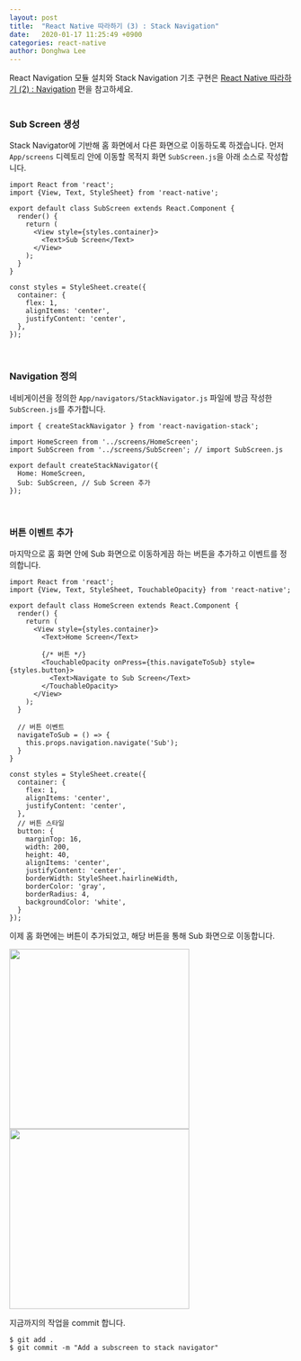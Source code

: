 ```yaml
---
layout: post
title:  "React Native 따라하기 (3) : Stack Navigation"
date:   2020-01-17 11:25:49 +0900
categories: react-native
author: Donghwa Lee
---
```

React Navigation 모듈 설치와 Stack Navigation 기초 구현은 [React Native 따라하기 (2) : Navigation](https://moralmk.github.io/react-native/2020/01/16/Get-started-with-React-Native-(2).html) 편을 참고하세요.
<br/>
<br/>

### Sub Screen 생성
Stack Navigator에 기반해 홈 화면에서 다른 화면으로 이동하도록 하겠습니다. 먼저 `App/screens` 디렉토리 안에 이동할 목적지 화면 `SubScreen.js`을 아래 소스로 작성합니다.

```react
import React from 'react';
import {View, Text, StyleSheet} from 'react-native';

export default class SubScreen extends React.Component {
  render() {
    return (
      <View style={styles.container}>
        <Text>Sub Screen</Text>
      </View>
    );
  }
}

const styles = StyleSheet.create({
  container: {
    flex: 1,
    alignItems: 'center',
    justifyContent: 'center',
  },
});
```
<br/>

### Navigation 정의
네비게이션을 정의한 `App/navigators/StackNavigator.js` 파일에 방금 작성한 `SubScreen.js`를 추가합니다.

```react
import { createStackNavigator } from 'react-navigation-stack';

import HomeScreen from '../screens/HomeScreen';
import SubScreen from '../screens/SubScreen'; // import SubScreen.js

export default createStackNavigator({
  Home: HomeScreen,
  Sub: SubScreen, // Sub Screen 추가
});
```
<br/>

### 버튼 이벤트 추가
마지막으로 홈 화면 안에 Sub 화면으로 이동하게끔 하는 버튼을 추가하고 이벤트를 정의합니다.

```react
import React from 'react';
import {View, Text, StyleSheet, TouchableOpacity} from 'react-native';

export default class HomeScreen extends React.Component {
  render() {
    return (
      <View style={styles.container}>
        <Text>Home Screen</Text>

        {/* 버튼 */}
        <TouchableOpacity onPress={this.navigateToSub} style={styles.button}>
          <Text>Navigate to Sub Screen</Text>
        </TouchableOpacity>
      </View>
    );
  }

  // 버튼 이벤트
  navigateToSub = () => {
    this.props.navigation.navigate('Sub');
  }
}

const styles = StyleSheet.create({
  container: {
    flex: 1,
    alignItems: 'center',
    justifyContent: 'center',
  },
  // 버튼 스타일
  button: {
    marginTop: 16,
    width: 200,
    height: 40,
    alignItems: 'center',
    justifyContent: 'center',
    borderWidth: StyleSheet.hairlineWidth,
    borderColor: 'gray',
    borderRadius: 4,
    backgroundColor: 'white',
  }
});
```

이제 홈 화면에는 버튼이 추가되었고, 해당 버튼을 통해 Sub 화면으로 이동합니다.

<img src="{{ site.url }}/assets/images/2020-01-17/01.png" width="320" />
<img src="{{ site.url }}/assets/images/2020-01-17/02.png" width="320" />

지금까지의 작업을 commit 합니다.

```shell
$ git add .
$ git commit -m "Add a subscreen to stack navigator"
```